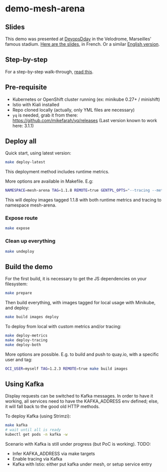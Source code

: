 # demo-mesh-arena

## Slides

This demo was presented at [DevopsDday](http://2018.devops-dday.com/) in the Velodrome, Marseilles' famous stadium.
[Here are the slides](https://docs.google.com/presentation/d/1PzRD3BquEI3Al6y2_vSrZqUY0AlJF54_uuWYhr81t5g), in French. Or a similar [English version](https://docs.google.com/presentation/d/1WZDmIcfzKC9GMqz8Cvcb0_mJK_hIH-JxEDROZLnEnng).

## Step-by-step

For a step-by-step walk-through, [read this](./STEP-BY-STEP.md).

## Pre-requisite

- Kubernetes or OpenShift cluster running (ex: minikube 0.27+ / minishift)
- Istio with Kiali installed
- Repo cloned locally (actually, only YML files are necessary)
- `yq` is needed, grab it from there: https://github.com/mikefarah/yq/releases (Last version known to work here: 3.1.1)

## Deploy all

Quick start, using latest version:

```bash
make deploy-latest
```

This deployment method includes runtime metrics.

More options are available in Makefile. E.g:

```bash
NAMESPACE=mesh-arena TAG=1.1.8 REMOTE=true GENTPL_OPTS="--tracing --metrics" make deploy
```

This will deploy images tagged 1.1.8 with both runtime metrics and tracing to namespace mesh-arena.

### Expose route

```bash
make expose
```

### Clean up everything

```bash
make undeploy
```

## Build the demo

For the first build, it is necessary to get the JS dependencies on your filesystem:

```bash
make prepare
```

Then build everything, with images tagged for local usage with Minikube, and deploy:

```bash
make build images deploy
```

To deploy from local with custom metrics and/or tracing:

```bash
make deploy-metrics
make deploy-tracing
make deploy-both
```

More options are possible. E.g. to build and push to quay.io, with a specific user and tag:

```bash
OCI_USER=myself TAG=1.2.3 REMOTE=true make build images
```

## Using Kafka

Display requests can be switched to Kafka messages.
In order to have it working, all services need to have the KAFKA_ADDRESS env defined; else, it will fall back to the good old HTTP methods.

To deploy Kafka (using Strimzi):

```bash
make kafka
# wait until all is ready
kubectl get pods -n kafka -w
```

Scenario with Kafka is still under progress (but PoC is working). TODO:
- Infer KAFKA_ADDRESS via make targets
- Enable tracing via Kafka
- Kafka with Istio: either put kafka under mesh, or setup service entry
